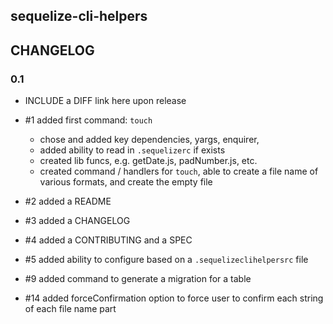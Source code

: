 ## sequelize-cli-helpers

## CHANGELOG

### 0.1 

- INCLUDE a DIFF link here upon release

- #1 added first command: `touch`
  - chose and added key dependencies, yargs, enquirer,  
  - added ability to read in `.sequelizerc` if exists
  - created lib funcs, e.g. getDate.js, padNumber.js, etc.
  - created command / handlers for `touch`, able to create 
    a file name of various formats, and create the empty file
- #2 added a README
- #3 added a CHANGELOG
- #4 added a CONTRIBUTING and a SPEC
- #5 added ability to configure based on a `.sequelizeclihelpersrc` file
- #9 added command to generate a migration for a table
- #14 added forceConfirmation option to force user to confirm each string of each file name part

